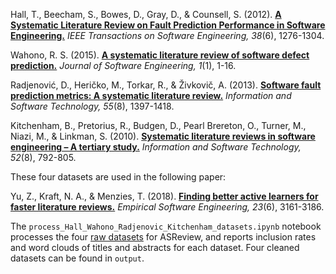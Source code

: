 Hall, T., Beecham, S., Bowes, D., Gray, D., & Counsell, S. (2012). **[A Systematic Literature Review on Fault Prediction Performance in Software Engineering.][1]** _IEEE Transactions on Software Engineering, 38_(6), 1276-1304.

Wahono, R. S. (2015). **[A systematic literature review of software defect prediction.][2]** _Journal of Software Engineering, 1_(1), 1-16.

Radjenović, D., Heričko, M., Torkar, R., & Živkovič, A. (2013). **[Software fault prediction metrics: A systematic literature review.][3]** _Information and Software Technology, 55_(8), 1397-1418.

Kitchenham, B., Pretorius, R., Budgen, D., Pearl Brereton, O., Turner, M., Niazi, M., & Linkman, S. (2010). **[Systematic literature reviews in software engineering – A tertiary study.][4]** _Information and Software Technology, 52_(8), 792-805.

These four datasets are used in the following paper:

Yu, Z., Kraft, N. A., & Menzies, T. (2018). **[Finding better active learners for faster literature reviews.][5]** _Empirical Software Engineering, 23_(6), 3161-3186.

The `process_Hall_Wahono_Radjenovic_Kitchenham_datasets.ipynb` notebook processes the four [raw datasets][6] for ASReview, and reports inclusion rates and word clouds of titles and abstracts for each dataset. Four cleaned datasets can be found in `output`.

[1]:	https://doi.org/10.1109/TSE.2011.103
[2]:	http://journal.ilmukomputer.org/index.php?journal=jse&page=article&op=view&path%5B%5D=47
[3]:	https://doi.org/10.1016/j.infsof.2013.02.009
[4]:	https://doi.org/10.1016/j.infsof.2010.03.006
[5]:	https://doi.org/10.1007/s10664-017-9587-0
[6]:	https://doi.org/10.5281/zenodo.1162952